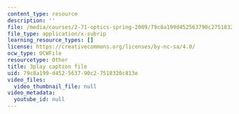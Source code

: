 ```yaml
---
content_type: resource
description: ''
file: /media/courses/2-71-optics-spring-2009/79c8a199d452563790c27518320c813e_gAL5fCEBfac.vtt
file_type: application/x-subrip
learning_resource_types: []
license: https://creativecommons.org/licenses/by-nc-sa/4.0/
ocw_type: OCWFile
resourcetype: Other
title: 3play caption file
uid: 79c8a199-d452-5637-90c2-7518320c813e
video_files:
  video_thumbnail_file: null
video_metadata:
  youtube_id: null
---
```

